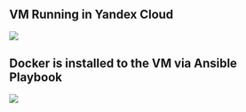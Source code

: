 ## VM Running in Yandex Cloud
![](https://github.com/nyahonk/DevOpsLabs/blob/lab5/screenshots/terraform_vm.png?raw=true)
## Docker is installed to the VM via Ansible Playbook
![](https://github.com/nyahonk/DevOpsLabs/blob/lab5/screenshots/ansible_docker.png?raw=true)
